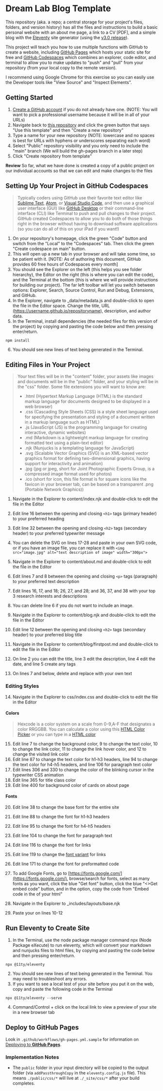 # Dream Lab Blog Template

This repository (aka. a repo; a central storage for your project's files, folders, and version history) has all the files and instructions to build a basic personal website with an about me page, a link to a CV [PDF], and a simple blog with the [Eleventy](https://www.11ty.dev/) site generator (using the [v3.0 release](https://github.com/11ty/eleventy/releases/tag/v3.0.0)).

This project will teach you how to use multiple functions with GitHub to create a website, including [GitHub Pages](https://pages.github.com/) which hosts your static site for free and [GitHub Codespaces](https://github.com/features/codespaces) which combines an explorer, code editor, and terminal to allow you to make updates to "push" and "pull" from your repository (from your local copy to the remote version). 

I recommend using Google Chrome for this exercise so you can easily use the Developer tools like "View Source" and "Inspect Elements".

## Getting Started

1. [Create a GitHub account](https://github.com/signup) if you do not already have one. (NOTE: You will want to pick a professional username because it will be in all of your URLs)
2. Navigate back to [this repository](https://github.com/Makeademic/dream-lab-blog/) and click the green button that says "Use this template" and then "Create a new repository"
3. Type a name for your new repository (NOTE: lowercase and no spaces is best for URLs with hyphens or underscores separating each word)
4. Select "Public" repository visibility and you only need to include the "main" branch (We will build the gh-pages branch in a later step)
5. Click "Create repository from template"

**Review**
So far, what we have done is created a copy of a public project on our individual accounts so that we can edit and make changes to the files

## Setting Up Your Project in GitHub Codespaces

>Typically coders using GitHub use their favorite text editor like [Sublime Text](https://www.sublimetext.com/), [Atom](https://atom-editor.cc/), or [Visual Studio Code](https://code.visualstudio.com/), and then use a graphical user interface (GUI) like [GitHub Desktop](https://github.com/apps/desktop) or their command-line interface (CLI) like Terminal to push and pull changes to their project. GitHub created Codespaces to allow you to do both of those things right in the browser without having to download software applications (so you can do all of this on your iPad if you want!)

1. On your repository's homepage, click the green "Code" button and switch from the "Local" to the "Codespaces" tab. Then click the green "Create codespace on main" button.
2. This will open up a new tab in your browser and will take some time, so be patient with it. [NOTE: As of authoring this document, GitHub provides 60 free hours of Codespaces every month]
3. You should see the Explorer on the left (this helps you see folder hierarchy), the Editor on the right (this is where you can edit the code), and the Terminal at the bottom (this is where we will provide instructions for building our project). The far left toolbar will let you switch between options: Explorer, Search, Source Control, Run and Debug, Extensions, and GitHub.
4. In the Explorer, navigate to _data/metadata.js and double-click to open the file in the Editor space. Change the title, URL (https://username.github.io/repositoryname), description, and author data.
5. In the Terminal, install dependencies (the needed files for this version of the project) by copying and pasting the code below and then pressing enter/return.
```
npm install
```
6. You should see new lines of text being generated in the Terminal.

## Editing Files in Your Project

>Your text files will be in the "content" folder, your assets like images and documents will be in the "public" folder, and your styling will be in the "css" folder. Some file extensions you will want to know are: 
>- .html (Hypertext Markup Language (HTML) is the standard markup language for documents designed to be displayed in a web browser)
>- .css (Cascading Style Sheets (CSS) is a style sheet language used for specifying the presentation and styling of a document written in a markup language such as HTML)
>- .js (JavaScript (JS) is the programming language for creating interactive, dynamic websites)
>- .md (Markdown is a lightweight markup language for creating formatted text using a plain-text editor)
>- .njk (Nunjucks is a templating language for JavaScript)
>- .svg (Scalable Vector Graphics (SVG) is an XML-based vector graphics format for defining two-dimensional graphics, having support for interactivity and animation)
>- .jpg (jpg or jpeg, short for Joint Photographic Experts Group, is a compressed image format used for photos)
>- .ico (short for icon, this file format is for square icons like the favicon in your browser tab, can be based on a transparent .png (Portable Network Graphics))

1. Navigate in the Explorer to content/index.njk and double-click to edit the file in the Editor
2. Edit line 16 between the opening and closing `<h1>` tags (primary header) to your preferred heading
3. Edit line 32 between the opening and closing `<h2>` tags (secondary header) to your preferred typewriter message
4. You can delete the SVG on lines 17-28 and paste in your own SVG code, or if you have an image file, you can replace it with `<img src="image.jpg" alt="text description of image" width="300px">`

5. Navigate in the Explorer to content/about.md and double-click to edit the file in the Editor
6. Edit lines 7 and 8 between the opening and closing `<p>` tags (paragraph) to your preferred text description
7. Edit lines 16, 17, and 18; 26, 27, and 28; and 36, 37, and 38 with your top 3 research interests and descriptions
8. You can delete line 6 if you do not want to include an image.

9. Navigate in the Explorer to content/blog.njk and double-click to edit the file in the Editor
10. Edit line 12 between the opening and closing `<h2>` tags (secondary header) to your preferred blog title

11. Navigate in the Explorer to content/blog/firstpost.md and double-click to edit the file in the Editor
12. On line 2 you can edit the title, line 3 edit the description, line 4 edit the date, and line 5 create any tags
13. On lines 7 and below, delete and replace with your own text

### Editing Styles

14. Navigate in the Explorer to css/index.css and double-click to edit the file in the Editor

#### Colors
>Hexcode is a color system on a scale from 0-9,A-F that designates a color RRGGBB. You can calculate a color using this [HTML Color Picker](https://www.w3schools.com/colors/colors_picker.asp) or you can type in a [HTML color](https://www.w3schools.com/colors/colors_names.asp)

15. Edit line 7 to change the background color, 9 to change the text color, 10 to change the link color, 11 to change the link hover color, and 12 to change the visited link color
16. Edit line 87 to change the text color for h1-h3 headers, line 94 to change the text color for h4-h5 headers, and line 106 for paragraph text color
17. Edit lines 306 and 330 to change the color of the blinking cursor in the typewriter CSS animation
18. Edit line 365 for title class color
19. Edit line 400 for background color of cards on about page

#### Fonts
20. Edit line 38 to change the base font for the entire site
21. Edit line 88 to change the font for h1-h3 headers
22. Edit line 95 to change the font for h4-h5 headers
23. Edit line 104 to change the font for paragraph text
24. Edit line 116 to change the font for links
25. Edit line 119 to change the [font variant](https://www.w3schools.com/cssref/pr_font_font-variant.php) for links 
26. Edit line 171 to change the font for preformatted code

27. To add Google Fonts, go to [https://fonts.google.com/](https://fonts.google.com/), browse/search for fonts, select as many fonts as you want, click the blue "Get font" button, click the blue "<>Get embed code" button, and in the <link> option, copy the code from "Embed code in the <head> of your html"
28. Navigate in the Explorer to _includes/layouts/base.njk
29. Paste your <links> on lines 10-12

## Run Eleventy to Create Site

1. In the Terminal, use the node package manager command npx (Node Package eXecute) to run eleventy, which will convert your markdown and nunjucks files to html files, by copying and pasting the code below and then pressing enter/return.
```
npx @11ty/eleventy
```
2. You should see new lines of text being generated in the Terminal. You may need to troubleshoot any errors.
3. If you want to see a local test of your site before you put it on the web, copy and paste the following code in the Terminal
```
npx @11ty/eleventy --serve
```
4. Command/Control + click on the local link to view a preview of your site in a new browser tab


## Deploy to GitHub Pages

Look in `.github/workflows/gh-pages.yml.sample` for information on [Deploying to **GitHub Pages**](https://www.11ty.dev/docs/deployment/#deploy-an-eleventy-project-to-git-hub-pages).


### Implementation Notes
- The `public` folder in your input directory will be copied to the output folder (via `addPassthroughCopy` in the `eleventy.config.js` file). This means `./public/css/*` will live at `./_site/css/*` after your build completes.
